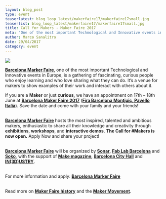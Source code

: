 ```yaml
---
layout: blog_post
type: event
teaserlatest: blog_loop_latest/makerfaire17/makerfaire17small.jpg
teaserlist: blog_loop_latest/makerfaire17/makerfaire17small.jpg
title: Call for Makers - Maker Faire 2017
meta: "One of the most important Technological and Innovative events in Europe, the Maker Faire BCN will take place on 17th and 18th June here in #Barcelona. The Call for #Makers is now open!"
author: Marco Sanalitro
date: 29/04/2017 
category: event
---
```


<img src= "http://www.fablabbcn.org/img/blog/blog_loop_latest/makerfaire17/makerfaire171.jpg" align="middle"> 
<br>

<strong><a href="http://barcelona.makerfaire.com/">Barcelona Marker Faire</a></strong>, one of the most important Technological and Innovative events in Europe, is a gathering of fascinating, curious people who enjoy learning and who love sharing what they can do. It’s a venue for makers to show examples of their work and interact with others about it.

If you are a <strong>Maker</strong> or just <strong>curious</strong>, we have an appointment on 17th – 18th June</strong> at <strong><a href="http://barcelona.makerfaire.com/">Barcelona Maker Faire 2017</a></strong> (<strong><a href="https://www.google.es/search?q=Fira+Barcelona+Montjuic%2C+Pavell%C3%B2+Itali%C3%A0&oq=Fira+Barcelona+Montjuic%2C+Pavell%C3%B2+Itali%C3%A0&aqs=chrome..69i57.826j0j7&sourceid=chrome&ie=UTF-8#q=Fira+Barcelona+Montjuic,+Pavell%C3%B2+Itali%C3%A0&rflfq=1&rlha=0&rllag=41372858,2152025,159&tbm=lcl&rldimm=1998029704403837795&tbs=lrf:!2m1!1e2!3sEAE,lf:1,lf_ui:2">Fira Barcelona Montjuic, Pavellò Italià</a></strong>). Save the date and come with your family and your friends!<br><br>

<strong><a href="http://barcelona.makerfaire.com/">Barcelona Marker Faire</a></strong> hosts the most inspired, talented and ambitious makers, enthusiastic to share all their knowledge and creativity through <strong>exhibitions</strong>, <strong>workshops</strong>, and <strong>interactive demos</strong>. <strong>The Call for #Makers is now open.</strong> Apply Now and share your project!<br><br>

<strong><a href="http://barcelona.makerfaire.com/">Barcelona Marker Faire</a></strong> will be organized by <strong><a href="https://sonar.es/">Sonar</a></strong>, <strong><a href="https://fablabbcn.org/index.html">Fab Lab Barcelona</a></strong> and <strong><a href="http://www.soko.tech/">Soko</a></strong>, with the support of <strong><a href="http://makezine.com/">Make magazine</a></strong>, <strong><a href="http://ajuntament.barcelona.cat/ca/">Barcelona City Hall</a></strong> and <strong><a href="http://www.in3dustry.com/en/home">IN(3D)USTRY</a></strong>.<br><br>

For more information and apply: <strong><a href="http://barcelona.makerfaire.com/">Barcelona Marker Faire</a></strong><br><br>

Read more on <strong><a href="http://makerfaire.com/makerfairehistory/">Maker Faire history</a></strong> and the <strong><a href="http://makerfaire.com/maker-movement/">Maker Movement</a></strong>.<br><br>




